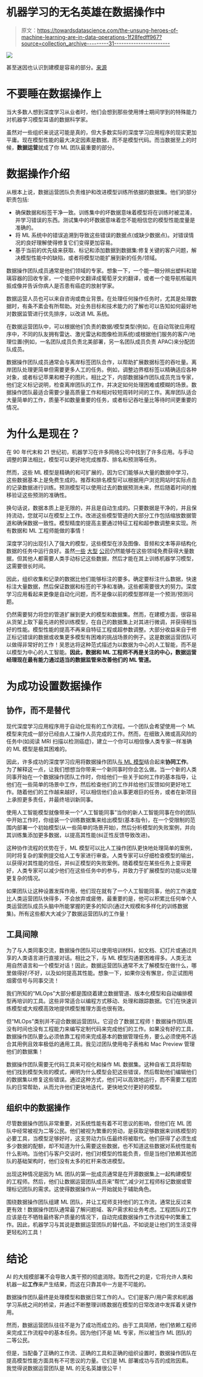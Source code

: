 # 机器学习的无名英雄在数据操作中

> 原文：<https://towardsdatascience.com/the-unsung-heroes-of-machine-learning-are-in-data-operations-1f28fedff967?source=collection_archive---------31----------------------->

![](img/6610d2005732aab26afe9a5e39a1ae74.png)

甚至迷因也认识到建模是容易的部分。[来源](https://www.kdnuggets.com/2017/08/first-steps-learning-deep-learning-image-classification-keras.html)

# 不要睡在数据操作上

当大多数人想到深度学习从业者时，他们会想到那些使用博士期间学到的特殊能力对机器学习模型耳语的数据科学家。

虽然对一些组织来说这可能是真的，但大多数实际的深度学习应用程序的现实更加平庸。现在模型性能的最大决定因素是数据，而不是模型代码。而当数据至上的时候，**数据运营**就成了你 ML 团队最重要的部分。

# 数据操作介绍

从根本上说，数据运营团队负责维护和改进模型训练所依据的数据集。他们的部分职责包括:

*   确保数据和标签干净一致。训练集中的坏数据意味着模型将在训练时被混淆，并学习错误的东西。测试集中的坏数据意味着您不能相信您的模型性能度量是准确的。
*   将 ML 系统中的错误追溯到导致这些错误的数据点(或缺少数据点)。对错误情况的良好理解使得修复它们变得更加容易。
*   基于当前的优先级来获取、标记和添加数据到数据集:修复关键的客户问题，解决模型性能中的缺陷，或者将模型功能扩展到新的任务/领域。

数据操作团队成员通常是他们领域的专家。想象一下，一个能一眼分辨出塑料和玻璃容器的回收专家，一个能把中文翻译成葡萄牙文的翻译，或者一个能导航核磁共振成像并告诉你病人是否患有癌症的放射学家。

数据运营人员也可以来自咨询或商业背景。在处理任何操作任务时，尤其是处理数据时，有条不紊会有所帮助。对业务目标和技术能力的了解也可以告知如何最好地对数据监管进行优先排序，以改进 ML 系统。

在数据运营团队中，可以根据他们负责的数据/模型类型(例如，在自动驾驶应用程序中，不同的队友拥有雷达、激光雷达和图像检测系统)或根据他们服务的客户/地理位置(例如，一名团队成员负责北美部署，另一名团队成员负责 APAC)来分配团队成员。

数据操作团队成员通常会与离岸标签团队合作，以帮助扩展数据标签的吞吐量。离岸团队处理更简单但需要更多人工的任务。例如，调整边界框标签以精确适应各种对象，或者标记苹果和橙子的图片。相比之下，内部数据操作团队成员充当专家，他们定义标记说明，检查离岸团队的工作，并决定如何处理困难或模糊的场景。数据操作团队最适合需要少量高质量工作和相对较短周转时间的工作。离岸团队适合大量简单的工作，质量不如数量重要的任务，或者标记吞吐量比等待时间更重要的情况。

# 为什么是现在？

在 90 年代末和 21 世纪初，机器学习在许多网络公司中找到了许多应用。与手动调整的算法相比，模型可以更好地完成推荐、排名和预测等任务。

然而，这些 ML 模型是精确的和可扩展的，因为它们能够从大量的数据中学习，这些数据基本上是免费生成的。推荐和排名模型可以根据用户浏览网站时实际点击的记录数据进行训练。预测模型可以使用过去的数据预测未来，然后随着时间的推移验证这些预测的准确性。

换句话说，数据本质上是无限的，并且是自动生成的。只要数据是干净的，并且保持流动，您就可以在模型上工作。改进这些模型管道的大部分工作包括缩放数据管道和确保数据一致性。模型精度的提高主要通过特征工程和超参数调整来实现。所有数据和 ML 工程师能做的事情！

深度学习的出现引入了强大的模型，这些模型在涉及图像、音频和文本等非结构化数据的任务中运行良好。虽然[一些](https://ai.googleblog.com/2017/07/revisiting-unreasonable-effectiveness.html) [大型](https://medium.com/syncedreview/facebook-model-pretrained-on-billions-of-instagram-hashtags-achieves-sota-results-on-top-1-imagenet-ae8113bb3145) [公司](https://arxiv.org/abs/2005.14165)仍然能够在这些领域免费获得大量数据，但其他人都需要人类手动标记这些数据，然后才能在其上训练机器学习模型，这需要很长时间。

因此，组织收集和记录的数据比他们能够标注的要多。确定要标注什么数据，快速标注大量数据，然后保证数据和标签的干净和准确，这些都需要很大的努力。深度学习应用看起来更像是自动化问题，而不是像以前的模型那样是一个预测/预测问题。

仍然需要努力将您的管道扩展到更大的模型和数据集。然而，在建模方面，很容易从货架上取下最先进的预训练模型，在自己的数据集上对其进行微调，并获得相当好的性能。模型性能的提高不再来自特征工程或超参数调整。大部分收益来自于修正标记错误的数据或收集更多模型有困难的挑战场景的例子。这是数据运营团队可以做得非常好的工作！吴恩达将这种范式描述为以数据为中心的人工智能，而不是以模型为中心的人工智能。**因此，数据和 ML 工程师不再是关注的中心，数据运营经理现在最有能力通过适当的数据监管来改善他们的 ML 管道。**

# 为成功设置数据操作

## 协作，而不是替代

现代深度学习应用程序用于自动化现有的工作流程。一个团队会希望使用一个 ML 模型来完成一部分已经由人工操作人员完成的工作。然而，在细致入微或高风险的任务中(如阅读 MRI 扫描以检测癌症)，建立一个你可以相信像人类专家一样准确的 ML 模型是极其困难的。

因此，许多成功的深度学习应用将数据操作团队[与 ML 模型](https://hbr.org/2018/07/collaborative-intelligence-humans-and-ai-are-joining-forces)结合起来**协同工作**。为了解释这一点，让我们想想当你带来一个新同事时你会怎么做。当一个新的人类同事开始在一个数据操作团队工作时，你给他们一些关于如何工作的基本指导，让他们在一些简单的场景中工作，然后检查他们的工作并给他们反馈如何更好地工作。随着他们的工作越来越好，可以相信他们会从事更艰巨的任务，或者在新项目上承担更多责任，并最终培训新同事。

使用人工智能模型就像带来一个“人工智能同事”当你的新人工智能同事在你的团队中开始工作时，你组装一个训练数据集来给出模型(基本指令)，在一个受限制的范围内部署一个初始模型(从一些简单的场景开始)，然后分析模型的失败案例，并向其训练集添加更多数据，以提高其性能(纠正性反馈导致改进)。

这种协作流程的优势在于，ML 模型可以比人工操作团队更快地处理简单的案例，同时将复杂的案例提交给人工专家进行审查。人类专家可以仔细检查模型的输出，以获得对其性能的信任，并纠正模型的失败案例。随着模型在某些任务上变得更好，人类专家可以减少他们在这些任务中的参与，并致力于扩展模型的功能以处理更复杂的情况。

如果团队让这种设置发挥作用，他们现在就有了一个人工智能同事，他的工作速度比人类运营团队快得多，不会放弃或疲倦，最重要的是，他可以积累比任何单个人类运营团队成员头脑中所能掌握的更多的知识(通过大规模和多样化的训练数据集)。所有这些都大大减少了数据运营团队的工作量！

## 工具间隙

为了与人类同事交流，数据操作团队可以使用培训材料，如文档、幻灯片或通过共享的人类语言进行直接对话。相比之下，与 ML 模型沟通要困难得多。人类无法用自然语言和一个模型对话！因此，数据运营团队通常不太了解模型在做什么，哪里做得好/不好，以及如何提高其性能。想象一下，如果你没有懈怠，你正试图用烟雾信号与同事交流！

我们所知的“MLOps”大部分都是围绕着建立数据管道、版本化模型和自动编排模型再培训的工具。这些非常适合以编程方式移动、处理和跟踪数据。它们在快速训练模型或大规模高效地提供模型推理方面也很有效。

但“MLOps”类别并不迎合数据运营团队。它迎合了数据工程师！数据操作团队既没有时间也没有工程能力来编写定制代码来完成他们的工作。如果没有好的工具，数据操作团队要么必须依靠工程师来完成基本的数据管理任务，要么必须使用不适合其用例且效率极低的通用工具。我见过团队使用电子表格和 Mac Preview 管理他们的数据集！

数据操作团队需要无代码工具来可视化和操作 ML 数据集。这种自省工具将帮助他们找到模型失败的模式，阐明为什么模型会犯这些错误，然后帮助他们编辑他们的数据集以修复这些错误。通过这种方式，他们可以高效地运行，而不需要工程团队的日常帮助，从而允许他们更快地迭代，更快地交付更好的模型。

## 组织中的数据操作

尽管数据操作团队非常重要，对系统性能有着不可思议的影响，但他们在 ML 团队中经常被视为二等公民。他们被视为繁重的劳动，是获取足够数据来训练模型的必要工具，当模型足够好时，这支劳动力队伍最终将被取代。他们获得了必须生成多少数据的配额，却不知道为什么需要这些数据，也不知道这些数据对系统性能有什么影响。当他们与客户交谈时，他们对模型的性能负责，但是当他们依赖其他团队的基础架构时，他们没有太多的杠杆来改进模型。

出现这种情况是因为 ML 团队的第一批成员通常是在开源数据集上一起构建模型的工程师。然后，他们让数据运营团队成员来“帮忙”,减少对工程师标记数据或管理标记团队的需求。这使得数据操作从一开始就处于辅助角色。

围绕数据操作团队组建 ML 团队，并让工程师支持他们的工作流，通常比反过来更有效！数据操作团队通常最了解问题域、客户需求和业务考虑。工程团队的工作应该是在不牺牲最终客户质量的情况下，自动完成数据操作工作流程中的繁重工作。因此，机器学习与其说是数据运营团队的替代品，不如说是让他们的生活变得更轻松的工具！

# 结论

AI 的大规模部署不会导致人类干预的彻底消除。取而代之的是，它将允许人类和机器一起**工作**来产生结果，而这在只靠其中一方是不可能的。

数据操作团队最终是处理模型和数据日常工作的人。它们是客户/用户需求和机器学习系统之间的桥梁，并通过不断整理训练数据在模型的日常改进中发挥着关键作用。

然而，数据运营团队往往不是为了成功而成立的。由于工具简陋，他们依赖工程师来完成工作流程中的基本任务。因为他们不是 ML 专家，所以被当作 ML 团队的二等公民。

但是，当配备了正确的工作流、正确的工具和正确的组织设置时，数据操作团队在提高模型性能方面具有不可思议的力量。它们是 ML 部署成功与否的成败因素。我觉得说数据运营团队是 ML 的无名英雄很公平！